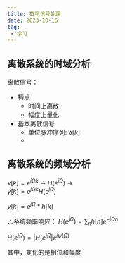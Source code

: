 ```yaml
---
title: 数字信号处理
date: 2023-10-16
tag: 
 - 学习
---
```

## 离散系统的时域分析
离散信号：
* 特点
  * 时间上离散
  * 幅度上量化
* 基本离散信号
  * 单位脉冲序列: $\delta[k]$
  * 


## 离散系统的频域分析
$x[k]=e^{j\Omega k}$   $\to$   $H(e^{j\Omega})$   $\to$  
$y[k]=e^{j\Omega k}H(e^{j\Omega})$

$y[k]=e^{j\Omega} * h[k]$

$\therefore$系统频率响应：
$H(e^{j\Omega})=\sum_n h[n]e^{-j\Omega n}$

$H(e^{j\Omega}) = | H(e^{j\Omega} |e^{j\psi (\Omega)}$

其中，变化的是相位和幅度

